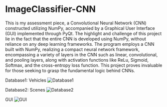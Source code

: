 # ImageClassifier-CNN
This is my assessment piece, a Convolutional Neural Network (CNN) constructed utilizing NumPy, accompanied by a Graphical User Interface (GUI) implemented through PyQt. The highlight and challenge of this project lie in the fact that the entire CNN is developed using NumPy, without reliance on any deep learning frameworks. The program employs a CNN built with NumPy, realizing a compact neural network framework, encompassing a variety of layers in the CNN such as linear, convolutional, and pooling layers, along with activation functions like ReLu, Sigmoid, Softmax, and the cross-entropy loss function. This project proves invaluable for those seeking to grasp the fundamental logic behind CNNs.

Database1: Vehicles
![Database1](https://github.com/KanaMeisa/ImageClassifier-CNN/blob/master/.idea/Picture.png)

Database2: Scenes
![Database2](https://github.com/KanaMeisa/ImageClassifier-CNN/blob/master/.idea/Picture1.png)

GUI
![GUI](https://github.com/KanaMeisa/ImageClassifier-CNN/blob/master/.idea/Picture2.png)

